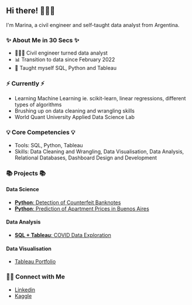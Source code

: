 ## Hi there! 🙋🏻‍♀️
I'm Marina, a civil engineer and self-taught data analyst from Argentina.

### ✨ About Me in 30 Secs ✨

- 👩🏻‍💻 Civil engineer turned data analyst
- 📊 Transition to data since February 2022
- 📝 Taught myself SQL, Python and Tableau

### ⚡️ Currently ⚡️

- Learning Machine Learning ie. scikit-learn, linear regressions, different types of algorithms
- Brushing up on data cleaning and wrangling skills
- World Quant University Applied Data Science Lab

### 💡 Core Competencies 💡

- Tools: SQL, Python, Tableau
- Skills: Data Cleaning and Wrangling, Data Visualisation, Data Analysis, Relational Databases, Dashboard Design and Development


### 📚 Projects 📚

#### Data Science 
- [**Python**: Detection of Counterfeit Banknotes](https://github.com/marinarivosecchi/Detection-of-Counterfeit-Banknotes/blob/main/Counterfeit_Banknotes.ipynb)
- [**Python**: Prediction of Apartment Prices in Buenos Aires](https://github.com/marinarivosecchi/Buenos-Aires-Apartment-Prices/blob/main/Buenos%20Aires%20Housing.ipynb)
#### Data Analysis 
- [**SQL + Tableau**: COVID Data Exploration](https://github.com/marinarivosecchi/COVID-Project/blob/main/COVID%20Project.sql)
#### Data Visualisation
- [Tableau Portfolio](https://public.tableau.com/app/profile/marina.rivosecchi#!/)

### 🙌🏻 Connect with Me

- [Linkedin](https://www.linkedin.com/in/marina-rivosecchi/)
- [Kaggle](https://www.kaggle.com/marinarivosecchi)


